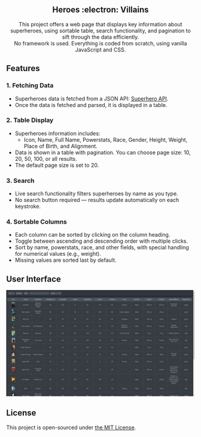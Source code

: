 <h2 align="center">Heroes :electron: Villains</h2>

<p align="center">
  This project offers a web page that displays key information about superheroes, using sortable table, search functionality, and pagination to sift through the data efficiently.
  <br>
  No framework is used. Everything is coded from scratch, using vanilla JavaScript and CSS.
</p>

## Features

### 1. Fetching Data
- Superheroes data is fetched from a JSON API: [Superhero API](https://rawcdn.githack.com/akabab/superhero-api/0.2.0/api/all.json).
- Once the data is fetched and parsed, it is displayed in a table.

### 2. Table Display
- Superheroes information includes:
  - Icon, Name, Full Name, Powerstats, Race, Gender, Height, Weight, Place of Birth, and Alignment.
- Data is shown in a table with pagination. You can choose page size: 10, 20, 50, 100, or all results.
- The default page size is set to 20.

### 3. Search
- Live search functionality filters superheroes by name as you type.
- No search button required — results update automatically on each keystroke.

### 4. Sortable Columns
- Each column can be sorted by clicking on the column heading.
- Toggle between ascending and descending order with multiple clicks.
- Sort by name, powerstats, race, and other fields, with special handling for numerical values (e.g., weight).
- Missing values are sorted last by default.

## User Interface
![](static/images/screen.png)

## License

This project is open-sourced under [the MIT License](https://opensource.org/license/mit).